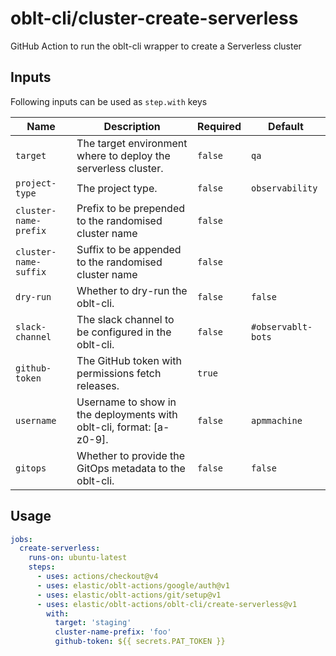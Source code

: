 # oblt-cli/cluster-create-serverless

GitHub Action to run the oblt-cli wrapper to create a Serverless cluster

## Inputs

Following inputs can be used as `step.with` keys

| Name                  | Description                                                          | Required  | Default            |
|-----------------------|----------------------------------------------------------------------|-----------|--------------------|
| `target`              | The target environment where to deploy the serverless cluster.       | `false`   | `qa`               |
| `project-type`        | The project type.                                                    | `false`   | `observability`    |
| `cluster-name-prefix` | Prefix to be prepended to the randomised cluster name                | `false`   | ` `                |
| `cluster-name-suffix` | Suffix to be appended to the randomised cluster name                 | `false`   | ` `                |
| `dry-run`             | Whether to dry-run the oblt-cli.                                     | `false`   | `false`            |
| `slack-channel`       | The slack channel to be configured in the oblt-cli.                  | `false`   | `#observablt-bots` |
| `github-token`        | The GitHub token with permissions fetch releases.                    | `true`    | ` `                |
| `username`            | Username to show in the deployments with oblt-cli, format: [a-z0-9]. | `false`   | `apmmachine`       |
| `gitops`              | Whether to provide the GitOps metadata to the oblt-cli.              | `false`   | `false`            |

## Usage

```yaml
jobs:
  create-serverless:
    runs-on: ubuntu-latest
    steps:
      - uses: actions/checkout@v4
      - uses: elastic/oblt-actions/google/auth@v1
      - uses: elastic/oblt-actions/git/setup@v1
      - uses: elastic/oblt-actions/oblt-cli/create-serverless@v1
        with:
          target: 'staging'
          cluster-name-prefix: 'foo'
          github-token: ${{ secrets.PAT_TOKEN }}
```
